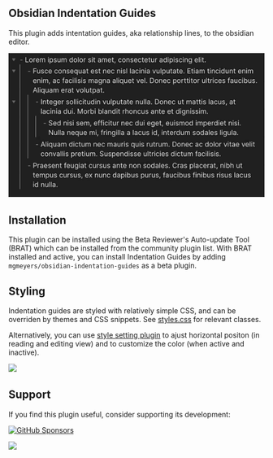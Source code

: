 ## Obsidian Indentation Guides

This plugin adds intentation guides, aka relationship lines, to the obsidian editor.

<img src="https://raw.githubusercontent.com/mgmeyers/obsidian-indentation-guides/main/example.gif" alt="A short gif demonstraiting visual indentation guides">

## Installation

This plugin can be installed using the Beta Reviewer's Auto-update Tool (BRAT) which can be installed from the community plugin list. With BRAT installed and active, you can install Indentation Guides by adding `mgmeyers/obsidian-indentation-guides` as a beta plugin.

## Styling

Indentation guides are styled with relatively simple CSS, and can be overriden by themes and CSS snippets. See [styles.css](styles.css) for relevant classes.

Alternatively, you can use [style setting plugin](https://github.com/mgmeyers/obsidian-style-settings) to ajust horizontal positon (in reading and editing view) and to customize the color (when active and inactive).

<img src="https://user-images.githubusercontent.com/38974541/151538550-e497c2f1-108e-41c8-8346-54aacb944653.png" width="400"/>

## Support

If you find this plugin useful, consider supporting its development:

[![GitHub Sponsors](https://img.shields.io/github/sponsors/mgmeyers?label=Sponsor&logo=GitHub%20Sponsors&style=for-the-badge)](https://github.com/sponsors/mgmeyers)

<a href="https://www.buymeacoffee.com/mgme"><img src="https://img.buymeacoffee.com/button-api/?text=Buy me a coffee&emoji=&slug=mgme&button_colour=5F7FFF&font_colour=ffffff&font_family=Lato&outline_colour=000000&coffee_colour=FFDD00"></a>
